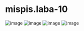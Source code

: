 # mispis.laba-10
![image](https://github.com/user-attachments/assets/822c1232-f689-4169-8541-85ebd13e2775)
![image](https://github.com/user-attachments/assets/2ad452cf-3dda-45c3-a485-670a92af1df7)
![image](https://github.com/user-attachments/assets/de6bba9b-8fb9-4df5-b0a5-45f7d5681ab0)
![image](https://github.com/user-attachments/assets/e10169e0-4d62-4aea-b221-713aded3e96b)
